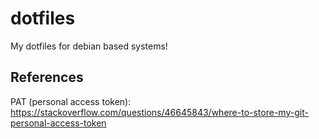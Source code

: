 # dotfiles
My dotfiles for debian based systems!

## References
PAT (personal access token): https://stackoverflow.com/questions/46645843/where-to-store-my-git-personal-access-token
